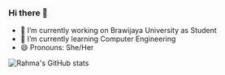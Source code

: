 ### Hi there 👋

- 🔭 I’m currently working on Brawijaya University as Student
- 🌱 I’m currently learning Computer Engineering
- 😄 Pronouns: She/Her

![Rahma's GitHub stats](https://github-readme-stats.vercel.app/api?username=RNF24&show_icons=true&theme=transparent)
